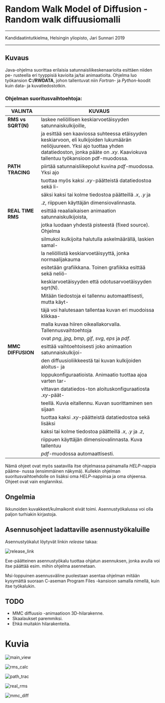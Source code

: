 # Random Walk Model of Diffusion - Random walk diffuusiomalli

********************************************************************************

Kandidaatintutkielma,
Helsingin yliopisto,
Jari Sunnari 2019

********************************************************************************

## Kuvaus

Java-ohjelma suorittaa erilaisia satunnaisliikeskenaarioita esittäen niiden pe-
rusteella eri tyyppisiä kavioita ja/tai animaatioita.
Ohjelma luo työkansion **C:/RWDATA**, johon tallentuvat niin *Fortran*- ja
*Python*-koodit kuin data- ja kuvatiedostotkin.

### Ohjelman suoritusvaihtoehtoja:

 VALINTA | KUVAUS 
---------|---------
**RMS vs SQRT(N)** | laskee neliöllisen keskiarvoetäisyyden satunnaiskulkijoille,
                   | ja esittää sen kaaviossa suhteessa etäisyyden keskiarvoon, eli kulkijoiden lukumäärän neliöjuureen. Yksi ajo tuottaa yhden datatiedoston, jonka pääte on *.xy*. Kaaviokuva tallentuu työkansioon pdf-muodossa.
**PATH TRACING**   | piirtää satunnaisliikepolut kuvina *pdf*-muodossa. Yksi ajo
                   | tuottaa myös kaksi *.xy*-päätteistä datatiedostoa sekä li-
                   | säksi kaksi tai kolme tiedostoa päätteillä *.x*, *.y* ja
                   | *.z*, riippuen käyttäjän dimensiovalinnasta.
**REAL TIME RMS**  | esittää reaaliaikaisen animaation satunnaiskulkijoista,
                   | jotka luodaan yhdestä pisteestä (fixed source). Ohjelma
                   | silmukoi kulkijoita halutulla askelmäärällä, laskien samal-
                   | la neliöllistä keskiarvoetäisyyttä, jonka normaalijakauma
                   | esitetään grafiikkana. Toinen grafiikka esittää sekä neliö-
                   | keskiarvoetäisyyden että odotusarvoetäisyyden sqrt(N).
                   | Mitään tiedostoja ei tallennu automaattisesti, mutta käyt-
                   | täjä voi halutesaan tallentaa kuvan eri muodoissa klikkaa-
                   | malla kuvaa hiiren oikeallakorvalla. Tallennusvaihtoehtoja
                   | ovat *png*, *jpg*, *bmp*, *gif*, *svg*, *eps* ja *pdf*.
**MMC DIFFUSION**  | esittää vaihtoehtoisesti joko animaation satunnaiskulkijoi-
                   | den diffuusioliikkeestä tai kuvan kulkijoiden aloitus- ja
                   | loppukonfiguraatioista. Animaatio tuottaa ajoa varten tar-
                   | vittavan datatiedos-ton aloituskonfiguraatiosta *.xy*-päät-
                   | teellä. Kuvia eitallennu. Kuvan suorittaminen sen sijaan
                   | tuottaa kaksi *.xy*-päätteistä datatiedostoa sekä lisäksi
                   | kaksi tai kolme tiedostoa päätteillä *.x*, *.y* ja *.z*,
                   | riippuen käyttäjän dimensiovalinnasta. Kuva tallentuu
                   | *pdf*-muodossa automaattisesti.

Nämä ohjeet ovat myös saatavilla itse ohjelmassa painamalla *HELP*-nappia pääme-
nussa (ensimmäinen näkymä). Kullekin ohjelman suoritusvaihtoehdolle on lisäksi
oma *HELP*-nappinsa ja oma ohjeensa. Ohjeet ovat vain englanniksi.

## Ongelmia

Ikkunoiden kuvakkeet/kulmaikonit eivät toimi.
Asennustyökalussa voi olla paljon turhiakin kirjastoja.

## Asennusohjeet ladattaville asennustyökaluille

Asennustyökalut löytyvät linkin *release* takaa:

![release_link](https://user-images.githubusercontent.com/46410240/62998769-33249f80-be75-11e9-9512-b0081174ec47.png)

Exe-päätteinen asennustyökalu tuottaa ohjatun asennuksen, jonka avulla voi itse
päättää esim. mihin ohjelma asennetaan.

Msi-loppuinen asennusväline puolestaan asentaa ohjelman mitään kysymättä suoraan
C-aseman Program Files -kansioon samalla nimellä, kuin itse työkalukin.

## TODO

* MMC diffuusio -animaatioon 3D-hilarakenne.
* Skaalaukset paremmiksi.
* Ehkä muitakin hilarakenteita.

# Kuvia

![main_view](https://user-images.githubusercontent.com/46410240/62991754-956fa700-be59-11e9-8d28-224e2acffe00.png)

![rms_calc](https://user-images.githubusercontent.com/46410240/62991788-ba641a00-be59-11e9-92d6-d47989631952.png)

![path_trac](https://user-images.githubusercontent.com/46410240/62991794-c0f29180-be59-11e9-8424-9cd9abd8bc4c.png)

![real_rms](https://user-images.githubusercontent.com/46410240/62991808-ca7bf980-be59-11e9-9253-d177dc285eac.png)

![mmc_diff](https://user-images.githubusercontent.com/46410240/62991812-cea81700-be59-11e9-9726-770193265ce8.png)


